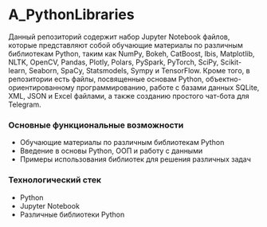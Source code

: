 # A_PythonLibraries

 
Данный репозиторий содержит набор Jupyter Notebook файлов, которые представляют собой обучающие материалы по различным библиотекам Python, таким как NumPy, Bokeh, CatBoost, Ibis, Matplotlib, NLTK, OpenCV, Pandas, Plotly, Polars, PySpark, PyTorch, SciPy, Scikit-learn, Seaborn, SpaCy, Statsmodels, Sympy и TensorFlow. Кроме того, в репозитории есть файлы, посвященные основам Python, объектно-ориентированному программированию, работе с базами данных SQLite, XML, JSON и Excel файлами, а также созданию простого чат-бота для Telegram.

### Основные функциональные возможности
- Обучающие материалы по различным библиотекам Python
- Введение в основы Python, ООП и работу с данными
- Примеры использования библиотек для решения различных задач

### Технологический стек
- Python
- Jupyter Notebook
- Различные библиотеки Python

 
